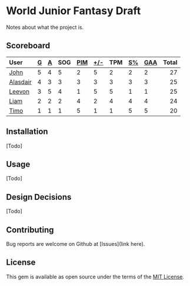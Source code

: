 # World Junior Fantasy Draft
Notes about what the project is.
## Scoreboard
| User | [G](https://github.com/llevasseur/world-juniors-2022/blob/master/STANDINGS.md#goals) | [A](https://github.com/llevasseur/world-juniors-2022/blob/master/STANDINGS.md#assists) | SOG | [PIM](https://github.com/llevasseur/world-juniors-2022/blob/master/STANDINGS.md#penalties-in-minutes) | [+/-](https://github.com/llevasseur/world-juniors-2022/blob/master/STANDINGS.md#plus--minus) | TPM | [S%](https://github.com/llevasseur/world-juniors-2022/blob/master/STANDINGS.md#save-percentage) | [GAA](https://github.com/llevasseur/world-juniors-2022/blob/master/STANDINGS.md#goals-against-average) | Total |
| :--- | ---- | ---- | ---- | ---- | ---- | ---- | ---- | ---- |  -----: |
| [John](https://github.com/llevasseur/world-juniors-2022/blob/master/ROSTERS.md#John) | 5 | 4 | 5 | 2 | 5 | 2 | 2 | 2 | 27 |
| [Alasdair](https://github.com/llevasseur/world-juniors-2022/blob/master/ROSTERS.md#Alasdair) | 4 | 3 | 3 | 3 | 3 | 3 | 3 | 3 | 25 |
| [Leevon](https://github.com/llevasseur/world-juniors-2022/blob/master/ROSTERS.md#Leevon) | 3 | 5 | 4 | 1 | 5 | 5 | 1 | 1 | 25 |
| [Liam](https://github.com/llevasseur/world-juniors-2022/blob/master/ROSTERS.md#Liam) | 2 | 2 | 2 | 4 | 2 | 4 | 4 | 4 | 24 |
| [Timo](https://github.com/llevasseur/world-juniors-2022/blob/master/ROSTERS.md#Timo) | 1 | 1 | 1 | 5 | 1 | 1 | 5 | 5 | 20 |
## Installation
[Todo]
## Usage
[Todo]
## Design Decisions
[Todo]
## Contributing
Bug reports are welcome on Github at [Issues](link here).
## License
This gem is available as open source under the terms of the [MIT License](https://opensource.org/licenses/MIT).

